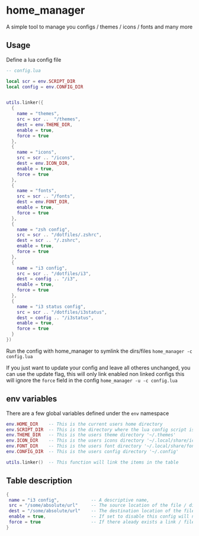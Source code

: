 # home_manager
A simple tool to manage you configs / themes / icons / fonts and many more

## Usage
Define a lua config file


```lua
-- config.lua

local scr = env.SCRIPT_DIR
local config = env.CONFIG_DIR


utils.linker({
  {
    name = "themes",
    src = scr ..  "/themes",
    dest = env.THEME_DIR,
    enable = true,
    force = true
  },
  {
    name = "icons",
    src = scr .. "/icons",
    dest = env.ICON_DIR,
    enable = true,
    force = true
  },
  {
    name = "fonts",
    src = scr .. "/fonts",
    dest = env.FONT_DIR,
    enable = true,
    force = true
  },
  {
    name = "zsh config",
    src = scr .. "/dotfiles/.zshrc",
    dest = scr .. "/.zshrc",
    enable = true,
    force = true
  },
  {
    name = "i3 config",
    src = scr .. "/dotfiles/i3",
    dest = config .. "/i3",
    enable = true,
    force = true
  },
  {
    name = "i3 status config",
    src = scr .. "/dotfiles/i3status",
    dest = config .. "/i3status",
    enable = true,
    force = true
  }
})

```

Run the config with home_manager to symlink the dirs/files
`home_manager -c config.lua`

If you just want to update your config and leave all otheres unchanged,
you can use the update flag, this will only link enabled non linked configs
this will ignore the `force` field in the config
`home_manager -u -c config.lua`

## env variables
There are a few global variables defined under the `env` namespace

``` lua
env.HOME_DIR    -- This is the current users home directory
env.SCRIPT_DIR  -- This is the directory where the lua config script is located
env.THEME_DIR   -- This is the users theme directory '~/.themes'
env.ICON_DIR    -- This is the users icons directory '~/.local/share/icons'
env.FONT_DIR    -- This is the users font directory '~/.local/share/fonts'
env.CONFIG_DIR  -- This is the users config directory '~/.config'

utils.linker()  -- This function will link the items in the table
```

## Table description

```lua
{
 name = "i3 config",            -- A descriptive name, 
 src = "/some/absolute/url"     -- The source location of the file / dir that should be linked, this is a required field.  
 dest = "/some/absolute/url"    -- The destination location of the file / dir that should be linked, this is a required field.
 enable = true,                 -- If set to disable this config will not be linked. default is true.
 force = true                   -- If there aleady exists a link / file / dir at the destination overwrite it.
}

```







